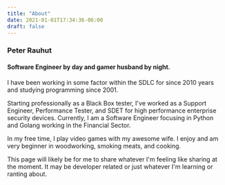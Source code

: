 ```yaml
---
title: "About"
date: 2021-01-01T17:34:36-06:00
draft: false
---
```


### Peter Rauhut

#### Software Engineer by day and gamer husband by night. 

I have been working in some factor within the SDLC for since 2010 years and studying programming since 2001. 

Starting professionally as a Black Box tester, I've worked as a Support Engineer, Performance Tester, and SDET for 
high performance enterprise security devices. Currently, I am a Software Engineer focusing in Python and Golang 
working in the Financial Sector.

In my free time, I play video games with my awesome wife. I enjoy and am very beginner in woodworking, smoking meats, and cooking.

This page will likely be for me to share whatever I'm feeling like sharing at the moment. It may be developer related or just whatever I'm learning
or ranting about. 